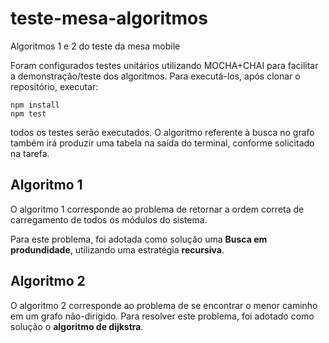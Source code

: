 # teste-mesa-algoritmos
Algoritmos 1 e 2 do teste da mesa mobile

Foram configurados testes unitários utilizando MOCHA+CHAI para facilitar a demonstração/teste dos algoritmos. 
Para executá-los, após clonar o repositório, executar:

```
npm install
npm test
```

todos os testes serão executados. O algoritmo referente à busca no grafo também irá produzir uma tabela na saída do terminal, conforme solicitado na tarefa.

## Algoritmo 1

O algoritmo 1 corresponde ao problema de retornar a ordem correta de
carregamento de todos os módulos do sistema.

Para este problema, foi adotada como solução uma **Busca em produndidade**, utilizando uma estratégia **recursiva**.

## Algoritmo 2

O algoritmo 2 corresponde ao problema de se encontrar o menor caminho em um grafo não-dirigido. Para resolver este problema, foi adotado como solução o **algoritmo de dijkstra**.
